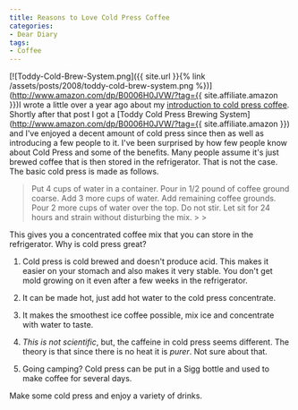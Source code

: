 ```yaml
---
title: Reasons to Love Cold Press Coffee
categories:
- Dear Diary
tags:
- Coffee
---
```


[![Toddy-Cold-Brew-System.png]({{ site.url }}{% link /assets/posts/2008/toddy-cold-brew-system.png %})](http://www.amazon.com/dp/B0006H0JVW/?tag={{ site.affiliate.amazon }})I wrote a little over a year ago about my [introduction to cold press coffee](/thingelstad/cold-press-coffee). Shortly after that post I got a [Toddy Cold Press Brewing System](http://www.amazon.com/dp/B0006H0JVW/?tag={{ site.affiliate.amazon }}) and I've enjoyed a decent amount of cold press since then as well as introducing a few people to it.
I've been surprised by how few people know about Cold Press and some of the benefits. Many people assume it's just brewed coffee that is then stored in the refrigerator. That is not the case. The basic cold press is made as follows.

<blockquote>Put 4 cups of water in a container. Pour in 1/2 pound of coffee ground coarse. Add 3 more cups of water. Add remaining coffee grounds. Pour 2 more cups of water over the top. Do not stir. Let sit for 24 hours and strain without disturbing the mix.
> 
> </blockquote>

This gives you a concentrated coffee mix that you can store in the refrigerator. Why is cold press great?



  1. Cold press is cold brewed and doesn't produce acid. This makes it easier on your stomach and also makes it very stable. You don't get mold growing on it even after a few weeks in the refrigerator.


  2. It can be made hot, just add hot water to the cold press concentrate.


  3. It makes the smoothest ice coffee possible, mix ice and concentrate with water to taste.


  4. _This is not scientific_, but, the caffeine in cold press seems different. The theory is that since there is no heat it is _purer_. Not sure about that.


  5. Going camping? Cold press can be put in a Sigg bottle and used to make coffee for several days.

Make some cold press and enjoy a variety of drinks.
